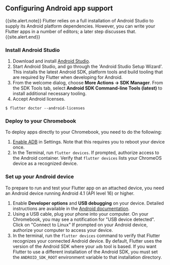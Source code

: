 ## Configuring Android app support

{{site.alert.note}}
  Flutter relies on a full installation of Android Studio to supply
  its Android platform dependencies. However, you can write your
  Flutter apps in a number of editors; a later step discusses that.
{{site.alert.end}}

### Install Android Studio

 1. Download and install [Android Studio]({{site.android-dev}}/studio/install#chrome-os).
 1. Start Android Studio, and go through the 'Android Studio Setup Wizard'.
    This installs the latest Android SDK, platform tools and build tooling
    that are required by Flutter when developing for Android.
 1. From the welcome dialog, choose **More Actions -> SDK Manager**.
    From the SDK Tools tab, select
    **Android SDK Command-line Tools (latest)**
    to install additional necessary tooling.
 1. Accept Android licenses.

 ```terminal
$ flutter doctor --android-licenses
```

### Deploy to your Chromebook

To deploy apps directly to your Chromebook, you need to do the following:

 1. [Enable ADB][] in Settings. Note that this requires you to reboot your
    device once.
 1. In the Terminal, run `flutter devices`. If prompted, authorize access to
    the Android container. Verify that `flutter devices` lists your ChromeOS
    device as a recognized device.

### Set up your Android device

To prepare to run and test your Flutter app on an attached device,
you need an Android device running Android 4.1 (API level 16) or higher.

 1. Enable **Developer options** and **USB debugging** on your device.
    Detailed instructions are available in the
    [Android documentation]({{site.android-dev}}/studio/debug/dev-options).
 1. Using a USB cable, plug your phone into your computer. On your Chromebook,
    you may see a notification for "USB device detected". Click on "Connect
    to Linux" If prompted on your Android device, authorize your computer
    to access your device.
 1. In the terminal, run the `flutter devices` command to verify that
    Flutter recognizes your connected Android device.  By default,
    Flutter uses the version of the Android SDK where your `adb`
    tool is based. If you want Flutter to use a different installation
    of the Android SDK, you must set the `ANDROID_SDK_ROOT` environment
    variable to that installation directory.

[Enable ADB]: https://support.google.com/chromebook/answer/9770692
